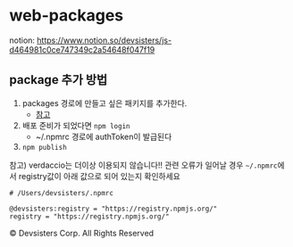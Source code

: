 # web-packages

notion: <https://www.notion.so/devsisters/js-d464981c0ce747349c2a54648f047f19>

## package 추가 방법
1. packages 경로에 만들고 싶은 패키지를 추가한다.
    - [참고](https://github.com/ryansonshine/typescript-npm-package-template)
2. 배포 준비가 되었다면 `npm login`
   - ~/.npmrc 경로에 authToken이 발급된다
3. `npm publish`


참고) verdaccio는 더이상 이용되지 않습니다!!
관련 오류가 일어날 경우 `~/.npmrc`에서 registry값이 아래 값으로 되어 있는지 확인하세요
```shell
# /Users/devsisters/.npmrc

@devsisters:registry = "https://registry.npmjs.org/" 
registry = "https://registry.npmjs.org/" 
```

© Devsisters Corp. All Rights Reserved
